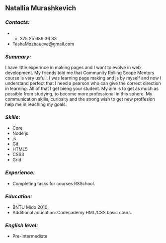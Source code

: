  ## Natallia Murashkevich

### *Contacts:*
  * + 375 25 689 36 33
  * TashaMozhaueva@gmail.com  

### *Summary:* 
I have little experince in making pages and I want to evolve in web development. My friends told me that Community Rolling Scope Mentors course is very usfull. I was learning page making and js by myself and now I understand perfect that I need a pearson who can give the correct direction in learning. All of that  I get bieng your student. My aim is to get as much as possible from studying, to become more professional in this sphere. My communication skills, curiosity and the strong wish to get new proffesion help me in reaching my goals.

### *Skills*: 
 * Core 
 * Node js
 * js
 * Git
 * HTML5
 * CSS3
 * Grid

### *Experience:*
* Completing tasks for courses RSSchool. 

### *Education:* 
* BNTU Mido 2010;
* Additional aducation: Codecademy HML/CSS basic cours.

### *English level:*
* Pre-Intermediate
